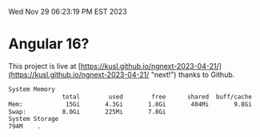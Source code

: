 Wed Nov 29 06:23:19 PM EST 2023

# Angular 16?


This project is live at [https://kusl.github.io/ngnext-2023-04-21/](https://kusl.github.io/ngnext-2023-04-21/ "next!") thanks to Github.

```bash
System Memory
               total        used        free      shared  buff/cache   available
Mem:            15Gi       4.3Gi       1.8Gi       404Mi       9.8Gi        10Gi
Swap:          8.0Gi       225Mi       7.8Gi
System Storage
794M	.
```
```bash
